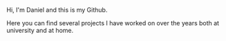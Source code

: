 Hi, I'm Daniel and this is my Github.

Here you can find several projects I have worked on over the years both at university and at home.
<!---
DMarshallDeveloper/DMarshallDeveloper is a ✨ special ✨ repository because its `README.md` (this file) appears on your GitHub profile.
You can click the Preview link to take a look at your changes.
--->
